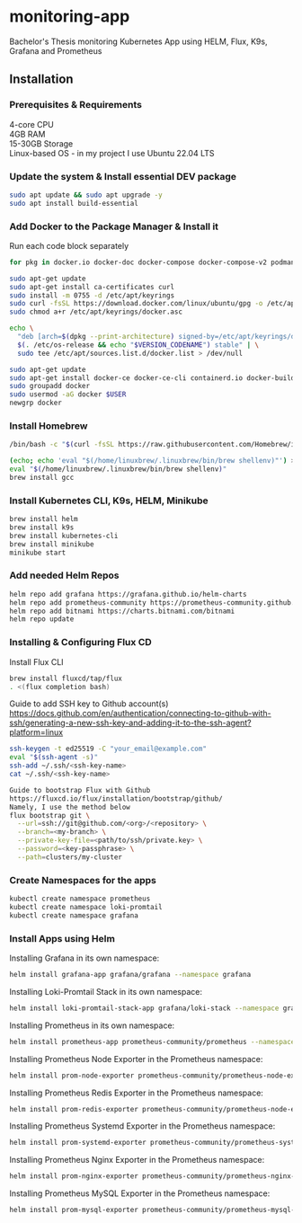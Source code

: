 
# monitoring-app
Bachelor's Thesis monitoring Kubernetes App using HELM, Flux, K9s, Grafana and Prometheus

## Installation

### Prerequisites & Requirements
4-core CPU \
4GB RAM \
15-30GB Storage \
Linux-based OS - in my project I use Ubuntu 22.04 LTS

### Update the system & Install essential DEV package

```bash
sudo apt update && sudo apt upgrade -y
sudo apt install build-essential
```
### Add Docker to the Package Manager & Install it
Run each code block separately
```bash
for pkg in docker.io docker-doc docker-compose docker-compose-v2 podman-docker containerd runc; do sudo apt-get remove $pkg; done
```
```bash
sudo apt-get update
sudo apt-get install ca-certificates curl
sudo install -m 0755 -d /etc/apt/keyrings
sudo curl -fsSL https://download.docker.com/linux/ubuntu/gpg -o /etc/apt/keyrings/docker.asc
sudo chmod a+r /etc/apt/keyrings/docker.asc
```
```bash
echo \
  "deb [arch=$(dpkg --print-architecture) signed-by=/etc/apt/keyrings/docker.asc] https://download.docker.com/linux/ubuntu \
  $(. /etc/os-release && echo "$VERSION_CODENAME") stable" | \
  sudo tee /etc/apt/sources.list.d/docker.list > /dev/null
```
```bash
sudo apt-get update
sudo apt-get install docker-ce docker-ce-cli containerd.io docker-buildx-plugin docker-compose-plugin -y
sudo groupadd docker
sudo usermod -aG docker $USER
newgrp docker
```

### Install Homebrew
```bash
/bin/bash -c "$(curl -fsSL https://raw.githubusercontent.com/Homebrew/install/HEAD/install.sh)"
```
```bash
(echo; echo 'eval "$(/home/linuxbrew/.linuxbrew/bin/brew shellenv)"') >> $HOME/.bashrc
eval "$(/home/linuxbrew/.linuxbrew/bin/brew shellenv)"
brew install gcc
```

### Install Kubernetes CLI, K9s, HELM, Minikube
```bash
brew install helm 
brew install k9s
brew install kubernetes-cli
brew install minikube
minikube start
```

### Add needed Helm Repos
```bash
helm repo add grafana https://grafana.github.io/helm-charts
helm repo add prometheus-community https://prometheus-community.github.io/helm-charts
helm repo add bitnami https://charts.bitnami.com/bitnami
helm repo update
```

### Installing & Configuring Flux CD
Install Flux CLI
```bash
brew install fluxcd/tap/flux
. <(flux completion bash)
```
Guide to add SSH key to Github account(s)
https://docs.github.com/en/authentication/connecting-to-github-with-ssh/generating-a-new-ssh-key-and-adding-it-to-the-ssh-agent?platform=linux
```bash
ssh-keygen -t ed25519 -C "your_email@example.com"
eval "$(ssh-agent -s)"
ssh-add ~/.ssh/<ssh-key-name>
cat ~/.ssh/<ssh-key-name>
```
```bash
Guide to bootstrap Flux with Github
https://fluxcd.io/flux/installation/bootstrap/github/
Namely, I use the method below
flux bootstrap git \
  --url=ssh://git@github.com/<org>/<repository> \
  --branch=<my-branch> \
  --private-key-file=<path/to/ssh/private.key> \
  --password=<key-passphrase> \
  --path=clusters/my-cluster
```

### Create Namespaces for the apps
```bash
kubectl create namespace prometheus
kubectl create namespace loki-promtail
kubectl create namespace grafana
```
### Install Apps using Helm
Installing Grafana in its own namespace:
```bash
helm install grafana-app grafana/grafana --namespace grafana
```
Installing Loki-Promtail Stack in its own namespace:
```bash
helm install loki-promtail-stack-app grafana/loki-stack --namespace grafana
```
Installing Prometheus in its own namespace:
```bash
helm install prometheus-app prometheus-community/prometheus --namespace prometheus
```
Installing Prometheus Node Exporter in the Prometheus namespace:
```bash
helm install prom-node-exporter prometheus-community/prometheus-node-exporter --namespace prometheus
```
Installing Prometheus Redis Exporter in the Prometheus namespace:
```bash
helm install prom-redis-exporter prometheus-community/prometheus-node-exporter --namespace prometheus
```
Installing Prometheus Systemd Exporter in the Prometheus namespace:
```bash
helm install prom-systemd-exporter prometheus-community/prometheus-systemd-exporter --namespace prometheus
```
Installing Prometheus Nginx Exporter in the Prometheus namespace:
```bash
helm install prom-nginx-exporter prometheus-community/prometheus-nginx-exporter --namespace prometheus
```
Installing Prometheus MySQL Exporter in the Prometheus namespace:
```bash
helm install prom-mysql-exporter prometheus-community/prometheus-mysql-exporter --namespace prometheus
```